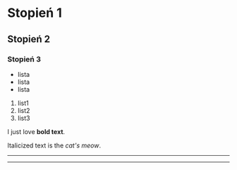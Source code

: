 # Stopień 1
## Stopień 2
### Stopień 3
- lista
- lista
- lista 

1. list1
2. list2
3. list3

I just love **bold text**.

Italicized text is the *cat's meow*.

***

---



